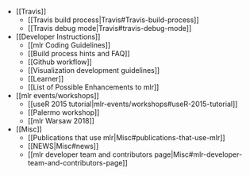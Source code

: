 * [[Travis]]
  * [[Travis build process|Travis#Travis-build-process]]
  * [[Travis debug mode|Travis#travis-debug-mode]]
* [[Developer Instructions]]
  * [[mlr Coding Guidelines]]
  * [[Build process hints and FAQ]]
  * [[Github workflow]]
  * [[Visualization development guidelines]]
  * [[Learner]]
  * [[List of Possible Enhancements to mlr]]
* [[mlr events/workshops]]
  * [[useR 2015 tutorial|mlr-events/workshops#useR-2015-tutorial]]
  * [[Palermo workshop]]
  * [[mlr Warsaw 2018]]
* [[Misc]]
  * [[Publications that use mlr|Misc#publications-that-use-mlr]]
  * [[NEWS|Misc#news]]
  * [[mlr developer team and contributors page|Misc#mlr-developer-team-and-contributors-page]]